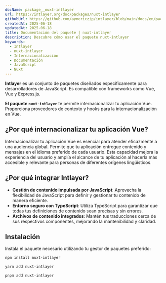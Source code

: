 ```yaml
---
docName: package__nuxt-intlayer
url: https://intlayer.org/doc/packages/nuxt-intlayer
githubUrl: https://github.com/aymericzip/intlayer/blob/main/docs/en/packages/nuxt-intlayer/index.md
createdAt: 2025-06-18
updatedAt: 2025-06-18
title: Documentación del paquete | nuxt-intlayer
description: Descubre cómo usar el paquete nuxt-intlayer
keywords:
  - Intlayer
  - nuxt-intlayer
  - Internacionalización
  - Documentación
  - JavaScript
  - Nuxt
---
```


**Intlayer** es un conjunto de paquetes diseñados específicamente para desarrolladores de JavaScript. Es compatible con frameworks como Vue, Vue y Express.js.

**El paquete `nuxt-intlayer`** te permite internacionalizar tu aplicación Vue. Proporciona proveedores de contexto y hooks para la internacionalización en Vue.

## ¿Por qué internacionalizar tu aplicación Vue?

Internacionalizar tu aplicación Vue es esencial para atender eficazmente a una audiencia global. Permite que tu aplicación entregue contenido y mensajes en el idioma preferido de cada usuario. Esta capacidad mejora la experiencia del usuario y amplía el alcance de tu aplicación al hacerla más accesible y relevante para personas de diferentes orígenes lingüísticos.

## ¿Por qué integrar Intlayer?

- **Gestión de contenido impulsada por JavaScript**: Aprovecha la flexibilidad de JavaScript para definir y gestionar tu contenido de manera eficiente.
- **Entorno seguro con TypeScript**: Utiliza TypeScript para garantizar que todas tus definiciones de contenido sean precisas y sin errores.
- **Archivos de contenido integrados**: Mantén tus traducciones cerca de sus respectivos componentes, mejorando la mantenibilidad y claridad.

## Instalación

Instala el paquete necesario utilizando tu gestor de paquetes preferido:

```bash packageManager="npm"
npm install nuxt-intlayer
```

```bash packageManager="yarn"
yarn add nuxt-intlayer
```

```bash packageManager="pnpm"
pnpm add nuxt-intlayer
```
